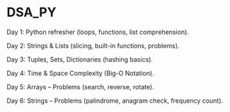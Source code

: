 # DSA_PY

Day 1: Python refresher (loops, functions, list comprehension).

Day 2: Strings & Lists (slicing, built-in functions, problems).

Day 3: Tuples, Sets, Dictionaries (hashing basics).

Day 4: Time & Space Complexity (Big-O Notation).

Day 5: Arrays – Problems (search, reverse, rotate).

Day 6: Strings – Problems (palindrome, anagram check, frequency count).